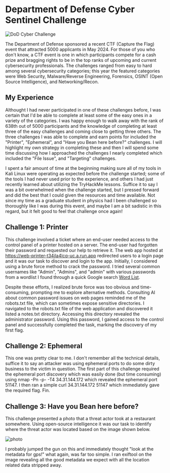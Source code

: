# Department of Defense Cyber Sentinel Challenge
![DoD Cyber Challenge](https://github.com/mpmatusek/DoDCyberSentinelChallenge/assets/167713753/6cbfa0d1-ef10-4f75-b10b-198628f852bb)

The Department of Defense sponsored a recent CTF (Capture the Flag) event that attracted 5000 applicants in May 2024. For those of you who don't know, a CTF event is one in which participants compete for a cash prize and bragging rights to be in the top ranks of upcoming and current cybersecurity professionals. The challenges ranged from easy to hard among several cybersecurity categories; this year the featured categories were Web Security, Malware/Reverse Engineering, Forensics, OSINT (Open Source Intelligence), and Networking/Recon. 

<h2>My Experience</h2>

Althought I had never participated in one of these challenges before, I was certain that I'd be able to complete at least some of the easy ones in a variety of the categories. I was happy enough to walk away with the rank of 638th out of 5000 participants and the knowledge of completing at least three of the easy challenges and coming close to getting three others. The three challenges I was able to complete and earn points for included the "Printer", "Ephemeral", and "Have you Bean here before?" challenges. I will highlight my own strategy in completing these and then I will spend some time discussing how I approached the challenges I nearly completed which included the "File Issue", and "Targeting" challenges.

I spent a fair amount of time at the beginning making sure all of my tools in Kali Linux were operating as expected before the challenge started; some of the tools I had never used prior to the experience, and others I had just recently learned about utilizing the TryHackMe lessons. Suffice it to say I was a bit overwhelmed when the challenge started, but I pressed forward and did the best that I could given the resources and time available. Not since my time as a graduate student in physics had I been challenged so thoroughly like I was during this event, and maybe I am a bit sadistic in this regard, but it felt good to feel that challenge once again!

<h2>Challenge 1: Printer</h2>

This challenge involved a ticket where an end-user needed access to the control panel of a printer hosted on a server.  The end-user had forgotten their password and requested our help to retrieve it. The web app hosted at https://web-printer-t34jla4lcq-uc.a.run.app redirected users to a login page and it was our task to discover and login to the app. Initially, I considered using a brute force method to crack the password. I tried several common usernames like "Admin", "Admins", and "admin" with various passwords from a wordlist I found through a quick Google search [Word List](https://github.com/danielmiessler/SecLists/blob/master/Passwords/Common-Credentials/10-million-password-list-top-1000000.txt).

Despite these efforts, I realized brute force was too obvious and time-consuming, prompting me to explore alternative methods. Consulting AI about common password issues on web pages reminded me of the robots.txt file, which can sometimes expose sensitive directories. I navigated to the robots.txt file of the web application and discovered it listed a notes.txt directory. Accessing this directory revealed the administrator password. Using this password, I gained access to the control panel and successfully completed the task, marking the discovery of my first flag.

<h2>Challenge 2: Ephemeral</h2>

This one was pretty clear to me. I don't remember all the technical details, suffice it to say an attacker was using ephemeral ports to do some dirty business to the victim in question. The first part of this challenge required the ephemeral port discovery which was easily done (but time consuming) using nmap -Pn -p- -T4 34.31.144.172 which revealed the ephemeral port 51147. I then ran a simple curl 34.31.144.172 51147 which immediately gave the required flag. Fin.

<h2>Challenge 3: Have you Bean here before?</h2>

This challenge presented a photo that a threat actor took at a restaurant somewhere. Using open-source intelligence it was our task to identify where the threat actor was located based on the image shown below.

![photo](https://github.com/mpmatusek/DoDCyberSentinelChallenge/assets/167713753/5ffe5c3d-007f-47b2-b9e6-7e9ae8edddf5)

I probably jumped the gun on this and immediately thought "look at the metadata for gps!" what again, was far too simple. I ran exiftool on the image revealing all the good metadata we expect with all the location related data stripped away.
